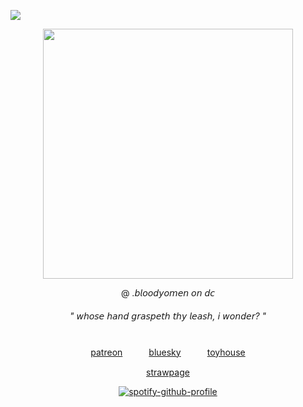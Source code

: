 ![](https://komarev.com/ghpvc/?username=sensyuii&color=393935&style=flat-square&label=_♱_)

<div align="center">
<img height="400" src="https://i.pinimg.com/736x/8b/1e/08/8b1e08461cbf4185d32cec7189414fc2.jpg">

@ .𝘣𝘭𝘰𝘰𝘥𝘺𝘰𝘮𝘦𝘯 𝘰𝘯 𝘥𝘤

###### " 𝘸𝘩𝘰𝘴𝘦 𝘩𝘢𝘯𝘥 𝘨𝘳𝘢𝘴𝘱𝘦𝘵𝘩 𝘵𝘩𝘺 𝘭𝘦𝘢𝘴𝘩, 𝘪 𝘸𝘰𝘯𝘥𝘦𝘳? "

# 

[patreon](https://www.patreon.com/c/makemeill)　　　[bluesky](https://bsky.app/profile/bloodyomen.bsky.social)　　　[toyhouse](https://toyhou.se/makemeill)

[strawpage](https://bloodyomen.straw.page)


[![spotify-github-profile](https://spotify-github-profile.kittinanx.com/api/view?uid=w3fh1c1w6dx0lm54eszffhs5x&cover_image=true&theme=novatorem&show_offline=false&background_color=121212&interchange=true&bar_color=445a51&bar_color_cover=false)](https://spotify-github-profile.kittinanx.com/api/view?uid=w3fh1c1w6dx0lm54eszffhs5x&redirect=true)

